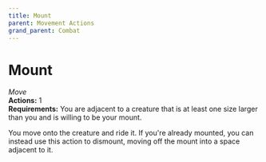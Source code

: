 ```yaml
---
title: Mount
parent: Movement Actions
grand_parent: Combat
---
```


# Mount
*Move*<br>
**Actions:** 1<br>
**Requirements:** You are adjacent to a creature that is at least one size larger than you and is willing to be your mount.

You move onto the creature and ride it. If you're already mounted, you can instead use this action to dismount, moving off the mount into a space adjacent to it.
